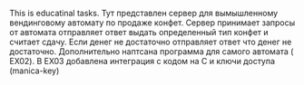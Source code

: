 This is educatinal tasks.
Тут представлен сервер для вымышленному вендинговому автомату по продаже конфет. Сервер принимает запросы от автомата отправляет ответ выдать определенный тип конфет и считает сдачу. Если денег не достаточно отправляет ответ что денег не достаточно.
Дополнительно наптсана программа для самого автомата ( EX02).
В EX03 добавлена интеграция с кодом на C и ключи доступа (manica-key)
